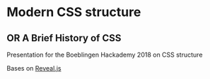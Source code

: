 # Modern CSS structure

## OR A Brief History of CSS

Presentation for the Boeblingen Hackademy 2018 on CSS structure

Bases on [Reveal.js](https://github.com/hakimel/reveal.js/)
